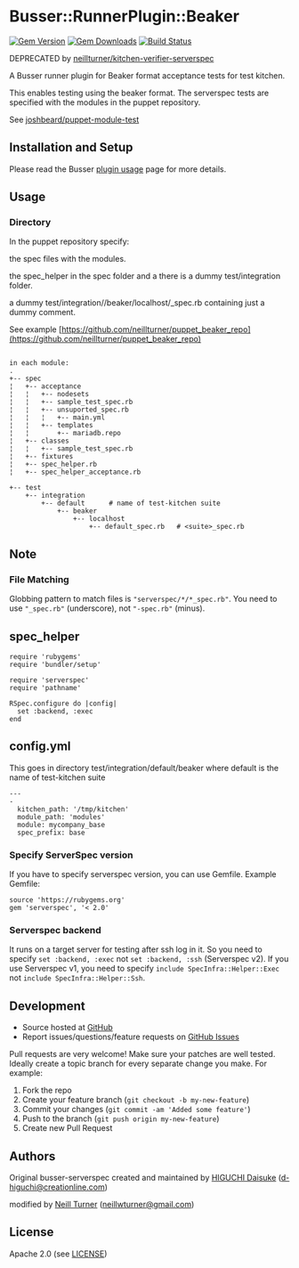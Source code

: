 # <a name="title"></a> Busser::RunnerPlugin::Beaker

[![Gem Version](https://badge.fury.io/rb/busser-beaker.png)](http://rubygems.org/gems/busser-beaker)
[![Gem Downloads](http://ruby-gem-downloads-badge.herokuapp.com/busser-beaker?type=total&color=brightgreen)](https://rubygems.org/gems/busser-beaker)
[![Build Status](https://travis-ci.org/neillturner/busser-beaker.png)](https://travis-ci.org/neillturner/busser-beaker)

DEPRECATED by [neillturner/kitchen-verifier-serverspec](https://github.com/neillturner/kitchen-verifier-serverspec)

A Busser runner plugin for Beaker format acceptance tests for test kitchen.

This enables testing using the beaker format. The serverspec tests are specified with the modules in the puppet repository.

See [joshbeard/puppet-module-test](https://gitlab.com/joshbeard/puppet-module-test)

## <a name="installation"></a> Installation and Setup

Please read the Busser [plugin usage][plugin_usage] page for more details.

## <a name="usage"></a> Usage

### Directory

In the puppet repository specify:

the spec files with the modules.

the spec_helper in the spec folder and a there is a dummy test/integration folder.

a dummy test/integration/<suite>/beaker/localhost/<suite>_spec.rb containing just a dummy comment.

See example [https://github.com/neillturner/puppet_beaker_repo](https://github.com/neillturner/puppet_beaker_repo)

```

in each module:
.
+-- spec
¦   +-- acceptance
¦   ¦   +-- nodesets
¦   ¦   +-- sample_test_spec.rb
¦   ¦   +-- unsuported_spec.rb
¦   ¦   ¦   +-- main.yml
¦   ¦   +-- templates
¦   ¦       +-- mariadb.repo
¦   +-- classes
¦   ¦   +-- sample_test_spec.rb
¦   +-- fixtures
¦   +-- spec_helper.rb
¦   +-- spec_helper_acceptance.rb

+-- test
    +-- integration
        +-- default      # name of test-kitchen suite
            +-- beaker
                +-- localhost
                    +-- default_spec.rb   # <suite>_spec.rb
```

## <a name="note"></a> Note

### <a name="spec"></a> File Matching

Globbing pattern to match files is `"serverspec/*/*_spec.rb"`.
You need to use `"_spec.rb"` (underscore), not `"-spec.rb"` (minus).


## <a name="spec_helper"></a> spec_helper

```
require 'rubygems'
require 'bundler/setup'

require 'serverspec'
require 'pathname'

RSpec.configure do |config|
  set :backend, :exec
end
```

## <a name="config.yml"></a> config.yml

This goes in directory test/integration/default/beaker  where default is the name of test-kitchen suite

```
---
-
  kitchen_path: '/tmp/kitchen'
  module_path: 'modules'
  module: mycompany_base
  spec_prefix: base
```

### <a name="serverspec1"></a> Specify ServerSpec version

If you have to specify serverspec version, you can use Gemfile. Example Gemfile:

```Gemfile
source 'https://rubygems.org'
gem 'serverspec', '< 2.0'
```

### <a name="backend"></a> Serverspec backend

It runs on a target server for testing after ssh log in it.
So you need to specify `set :backend, :exec` not `set :backend, :ssh` (Serverspec v2).
If you use Serverspec v1, you need to specify `include SpecInfra::Helper::Exec` not `include SpecInfra::Helper::Ssh`.


## <a name="development"></a> Development

* Source hosted at [GitHub][repo]
* Report issues/questions/feature requests on [GitHub Issues][issues]

Pull requests are very welcome! Make sure your patches are well tested.
Ideally create a topic branch for every separate change you make. For
example:

1. Fork the repo
2. Create your feature branch (`git checkout -b my-new-feature`)
3. Commit your changes (`git commit -am 'Added some feature'`)
4. Push to the branch (`git push origin my-new-feature`)
5. Create new Pull Request

## <a name="authors"></a> Authors

Original busser-serverspec created and maintained by [HIGUCHI Daisuke][author] (<d-higuchi@creationline.com>)

modified by [Neill Turner][author] (<neillwturner@gmail.com>)

## <a name="license"></a> License

Apache 2.0 (see [LICENSE][license])


[author]:           https://github.com/neillturner
[issues]:           https://github.com/test-kitchen/busser-beaker/issues
[license]:          https://github.com/test-kitchen/busser-beaker/blob/master/LICENSE
[repo]:             https://github.com/test-kitchen/busser-beaker
[plugin_usage]:     http://docs.kitchen-ci.org/busser/plugin-usage

